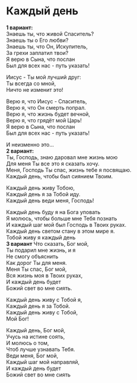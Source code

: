 # Каждый день
**1 вариант:**  
Знаешь ты, что живой Спаситель?  
Знаешь ты о Его любви?  
Знаешь ты, что Он, Искупитель,  
За грехи заплатил твои?  
Я верю в Сына, что послан  
Был для всех нас - путь указать!  
  
Иисус - Ты мой лучший друг:  
Ты всегда со мной,  
Ничто не изменит это!  
  
Верю я, что Иисус - Спаситель,  
Верю я, что Он смерть попрал.  
Верю я, что жизнь будет вечной,  
Верю я, что грядёт мой Царь!  
Я верю в Сына, что послан  
Был для всех нас - путь указать!  
  
И неизменно это...  
**2 вариант:**  
Ты, Господь, знаю даровал мне жизнь мою  
Для меня Ты все это я сказать хочу.  
Меня, Господь Ты спас, жизнь тебе я посвящаю.  
Каждый день, чтобы был сиянием Твоим.  
  
Каждый день живу Тобою,  
Каждый день я за Тобой иду.  
Каждый день веди меня, Господь!  
  
Каждый день буду я на Бога уповать  
Я молюсь, чтобы больше мне Тебя познать  
И каждый шаг мой был Господь в Твоих руках.  
Каждый день светом стану в этом мире я.  
Тобой живу я каждый день  
**3 вариант**
Что сказать, Бог мой,  
Ты подарил мне жизнь, и я  
Не смогу объяснить  
Как дорог Ты для меня.  
Меня Ты спас, Бог мой,  
Вся жизнь моя в Твоих руках,  
И каждый день будет  
Божий свет во мне сиять.  
  
Каждый день живу с Тобой я,  
Каждый день я за Тобой.  
Каждый день живу с Тобой,  
Мой Бог!  
  
Каждый день, Бог мой,  
Учусь на истине соять,  
И молюсь о том,  
Чтоб лучше узнавать Тебя.  
Веди меня, Бог мой,  
Каждый шаг мой направляй,  
И каждый день будет  
Божий свет во мне сиять  
